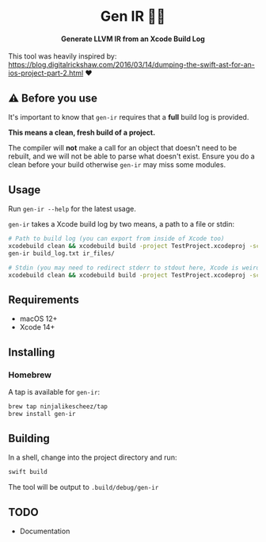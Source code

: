 <h1 align="center">
  <br>Gen IR 🧞‍♂️<br>
</h1>

<h4 align="center">
  Generate LLVM IR from an Xcode Build Log
</h4>

This tool was heavily inspired by: https://blog.digitalrickshaw.com/2016/03/14/dumping-the-swift-ast-for-an-ios-project-part-2.html ❤️

## ⚠️ Before you use

It's important to know that `gen-ir` requires that a **full** build log is provided.

**This means a clean, fresh build of a project.**

The compiler will **not** make a call for an object that doesn't need to be rebuilt, and we will not be able to parse what doesn't exist. Ensure you do a clean before your build otherwise `gen-ir` may miss some modules.

## Usage

Run `gen-ir --help` for the latest usage.

`gen-ir` takes a Xcode build log by two means, a path to a file or stdin:

```bash
# Path to build log (you can export from inside of Xcode too)
xcodebuild clean && xcodebuild build -project TestProject.xcodeproj -scheme TestProject -configuration Debug > build_log.txt
gen-ir build_log.txt ir_files/

# Stdin (you may need to redirect stderr to stdout here, Xcode is weird about writing to it sometimes)
xcodebuild clean && xcodebuild build -project TestProject.xcodeproj -scheme TestProject -configuration Debug | gen-ir - ir_files/
```

## Requirements

- macOS 12+
- Xcode 14+

## Installing

### Homebrew

A tap is available for `gen-ir`:

```bash
brew tap ninjalikescheez/tap
brew install gen-ir
```

## Building

In a shell, change into the project directory and run:

```sh
swift build
```

The tool will be output to `.build/debug/gen-ir`

## TODO

- Documentation
